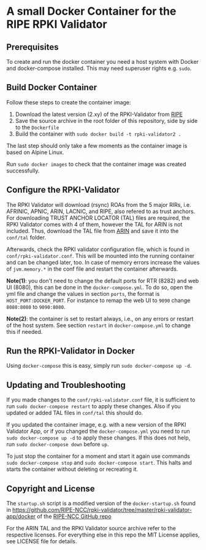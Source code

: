 # A small Docker Container for the RIPE RPKI Validator

## Prerequisites

To create and run the docker container you need a host system with
Docker and docker-compose installed. This may need superuser rights
e.g. `sudo`.

## Build Docker Container

Follow these steps to create the container image:

1. Download the latest version (2.xy) of the RPKI-Validator from [RIPE] 
2. Save the source archive in the root folder of this repository, 
   side by side to the `Dockerfile`
3. Build the container with `sudo docker build -t rpki-validator2 .`

The last step should only take a few moments as the container image is
based on Alpine Linux.

Run `sudo docker images` to check that the container image was created
successfully.

## Configure the RPKI-Validator

The RPKI Validator will download (rsync) ROAs from the 5 major RIRs, i.e.
AFRINIC, APNIC, ARIN, LACNIC, and RIPE, also refered to as trust anchors.
For downloading TRUST ANCHOR LOCATOR (TAL) files are required, the RPKI
Validator comes with 4 of them, however the TAL for ARIN is not included.
Thus, download the TAL file from [ARIN] and save it into the `conf/tal`
folder.

Afterwards, check the RPKI validator configuration file, which is found in
`conf/rpki-validator.conf`. This will be mounted into the running container
and can be changed later, too. In case of memory errors increase the values
of `jvm.memory.*` in the conf file and restart the container afterwards.

**Note(1)**: you don't need to change the default ports for RTR (8282) and
web UI (8080), this can be done in the `docker-compose.yml`. To do so, open
the yml file and change the values in section `ports`, the format is 
`HOST_PORT:DOCKER_PORT`. For instance to remap the web UI to `9090` change
`8080:8080` to `9090:8080`.

**Note(2)**: the container is set to restart always, i.e., on any errors or
restart of the host system.  See section `restart` in `docker-compose.yml` 
to change this if needed.

## Run the RPKI-Validator in Docker

Using `docker-compose` this is easy, simply run `sudo docker-compose up -d`.

## Updating and Troubleshooting

If you made changes to the `conf/rpki-validator.conf` file, it is sufficient
to run `sudo docker-compose restart` to apply these changes. Also if you
updated or added TAL files in `conf/tal` this should do.

If you updated the container image, e.g. with a new version of the RPKI
Validator App, or if you changed the `docker-compose.yml` you need to
run `sudo docker-compose up -d` to apply these changes.
If this does not help, run `sudo docker-compose down` before `up`.
  
To just stop the container for a moment and start it again use commands
`sudo docker-compose stop` and `sudo docker-compose start`. This halts and
starts the container without deleting or recreating it.

## Copyright and License

The `startup.sh` script is a modified version of the `docker-startup.sh`
found in https://github.com/RIPE-NCC/rpki-validator/tree/master/rpki-validator-app/docker 
of the [RIPE-NCC GitHub repo](https://github.com/RIPE-NCC/rpki-validator) 

For the ARIN TAL and the RPKI Validator source archive refer to the
respective licenses. For everything else in this repo the MIT License
applies, see LICENSE file for details.

[ARIN]: https://www.arin.net/resources/rpki/tal.html
[RIPE]: https://www.ripe.net/manage-ips-and-asns/resource-management/certification/tools-and-resources

